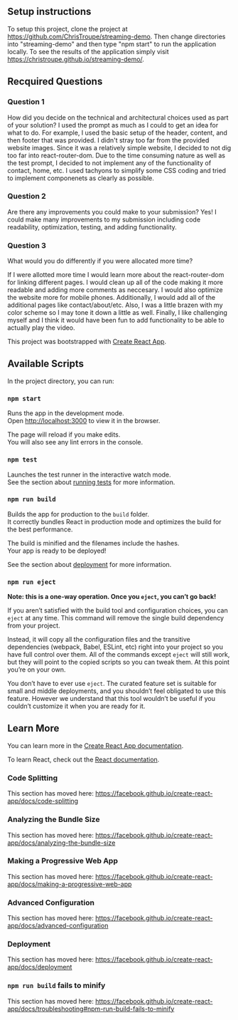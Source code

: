 ## Setup instructions
To setup this project, clone the project at https://github.com/ChrisTroupe/streaming-demo. Then change directories into "streaming-demo" and then type "npm start" to run the application locally. To see the results of the application simply visit https://christroupe.github.io/streaming-demo/.

## Recquired Questions
### Question 1
How did you decide on the technical and architectural choices used as part of your solution?
I used the prompt as much as I could to get an idea for what to do. For example, I used the basic setup of the header, content, and then footer that was provided. I didn't stray too far from the provided website images. Since it was a relatively simple website, I decided to not dig too far into react-router-dom. Due to the time consuming nature as well as the test prompt, I decided to not implement any of the functionality of contact, home, etc. I used tachyons to simplify some CSS coding and tried to implement componenets as clearly as possible. 

### Question 2
Are there any improvements you could make to your submission?
Yes! I could make many improvements to my submission including code readability, optimization, testing, and adding functionality. 

### Question 3
What would you do differently if you were allocated more time?

If I were allotted more time I would learn more about the react-router-dom for linking different pages. I would clean up all of the code making it more readable and adding more comments as neccesary. I would also optimize the website more for mobile phones. Additionally, I would add all of the additional pages like contact/about/etc. Also, I was a little brazen with my color scheme so I may tone it down a little as well. Finally, I like challenging myself and I think it would have been fun to add functionality to be able to actually play the video. 



This project was bootstrapped with [Create React App](https://github.com/facebook/create-react-app).

## Available Scripts

In the project directory, you can run:

### `npm start`

Runs the app in the development mode.<br />
Open [http://localhost:3000](http://localhost:3000) to view it in the browser.

The page will reload if you make edits.<br />
You will also see any lint errors in the console.

### `npm test`

Launches the test runner in the interactive watch mode.<br />
See the section about [running tests](https://facebook.github.io/create-react-app/docs/running-tests) for more information.

### `npm run build`

Builds the app for production to the `build` folder.<br />
It correctly bundles React in production mode and optimizes the build for the best performance.

The build is minified and the filenames include the hashes.<br />
Your app is ready to be deployed!

See the section about [deployment](https://facebook.github.io/create-react-app/docs/deployment) for more information.

### `npm run eject`

**Note: this is a one-way operation. Once you `eject`, you can’t go back!**

If you aren’t satisfied with the build tool and configuration choices, you can `eject` at any time. This command will remove the single build dependency from your project.

Instead, it will copy all the configuration files and the transitive dependencies (webpack, Babel, ESLint, etc) right into your project so you have full control over them. All of the commands except `eject` will still work, but they will point to the copied scripts so you can tweak them. At this point you’re on your own.

You don’t have to ever use `eject`. The curated feature set is suitable for small and middle deployments, and you shouldn’t feel obligated to use this feature. However we understand that this tool wouldn’t be useful if you couldn’t customize it when you are ready for it.

## Learn More

You can learn more in the [Create React App documentation](https://facebook.github.io/create-react-app/docs/getting-started).

To learn React, check out the [React documentation](https://reactjs.org/).

### Code Splitting

This section has moved here: https://facebook.github.io/create-react-app/docs/code-splitting

### Analyzing the Bundle Size

This section has moved here: https://facebook.github.io/create-react-app/docs/analyzing-the-bundle-size

### Making a Progressive Web App

This section has moved here: https://facebook.github.io/create-react-app/docs/making-a-progressive-web-app

### Advanced Configuration

This section has moved here: https://facebook.github.io/create-react-app/docs/advanced-configuration

### Deployment

This section has moved here: https://facebook.github.io/create-react-app/docs/deployment

### `npm run build` fails to minify

This section has moved here: https://facebook.github.io/create-react-app/docs/troubleshooting#npm-run-build-fails-to-minify
